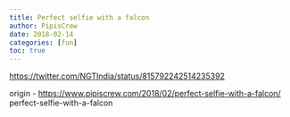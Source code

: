 ```yaml
---
title: Perfect selfie with a falcon
author: PipisCrew
date: 2018-02-14
categories: [fun]
toc: true
---
```


https://twitter.com/NGTIndia/status/815792242514235392

origin - https://www.pipiscrew.com/2018/02/perfect-selfie-with-a-falcon/ perfect-selfie-with-a-falcon